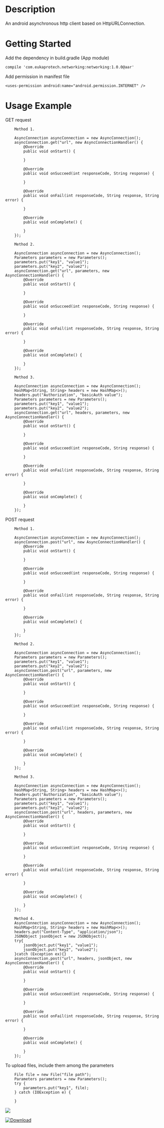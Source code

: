 # Description
An android asynchronous http client based on HttpURLConnection.

# Getting Started
Add the dependency in build.gradle (App module)

```compile 'com.eukaprotech.networking:networking:1.0.0@aar'```

Add permission in manifest file

```<uses-permission android:name="android.permission.INTERNET" />```

# Usage Example

GET request

        Method 1.
        
        AsyncConnection asyncConnection = new AsyncConnection();
        asyncConnection.get("url", new AsyncConnectionHandler() {
            @Override
            public void onStart() {

            }

            @Override
            public void onSucceed(int responseCode, String response) {

            }

            @Override
            public void onFail(int responseCode, String response, String error) {

            }

            @Override
            public void onComplete() {

            }
        });
        
        Method 2.
        
        AsyncConnection asyncConnection = new AsyncConnection();
        Parameters parameters = new Parameters();
        parameters.put("key1", "value1");
        parameters.put("key2", "value2");
        asyncConnection.get("url", parameters, new AsyncConnectionHandler() {
            @Override
            public void onStart() {

            }

            @Override
            public void onSucceed(int responseCode, String response) {

            }

            @Override
            public void onFail(int responseCode, String response, String error) {

            }

            @Override
            public void onComplete() {

            }
        });
         
        Method 3.
        
        AsyncConnection asyncConnection = new AsyncConnection();
        HashMap<String, String> headers = new HashMap<>();
        headers.put("Authorization", "basicAuth value");
        Parameters parameters = new Parameters();
        parameters.put("key1", "value1");
        parameters.put("key2", "value2");
        asyncConnection.get("url", headers, parameters, new AsyncConnectionHandler() {
            @Override
            public void onStart() {
                
            }

            @Override
            public void onSucceed(int responseCode, String response) {

            }

            @Override
            public void onFail(int responseCode, String response, String error) {

            }

            @Override
            public void onComplete() {

            }
        });
        
POST request

        Method 1.
        
        AsyncConnection asyncConnection = new AsyncConnection();
        asyncConnection.post("url", new AsyncConnectionHandler() {
            @Override
            public void onStart() {

            }

            @Override
            public void onSucceed(int responseCode, String response) {

            }

            @Override
            public void onFail(int responseCode, String response, String error) {

            }

            @Override
            public void onComplete() {

            }
        });
        
        Method 2.
        
        AsyncConnection asyncConnection = new AsyncConnection();
        Parameters parameters = new Parameters();
        parameters.put("key1", "value1");
        parameters.put("key2", "value2");
        asyncConnection.post("url", parameters, new AsyncConnectionHandler() {
            @Override
            public void onStart() {

            }

            @Override
            public void onSucceed(int responseCode, String response) {

            }

            @Override
            public void onFail(int responseCode, String response, String error) {

            }

            @Override
            public void onComplete() {

            }
        });
        
        Method 3.
        
        AsyncConnection asyncConnection = new AsyncConnection();
        HashMap<String, String> headers = new HashMap<>();
        headers.put("Authorization", "basicAuth value");
        Parameters parameters = new Parameters();
        parameters.put("key1", "value1");
        parameters.put("key2", "value2");
        asyncConnection.post("url", headers, parameters, new AsyncConnectionHandler() {
            @Override
            public void onStart() {

            }

            @Override
            public void onSucceed(int responseCode, String response) {

            }

            @Override
            public void onFail(int responseCode, String response, String error) {

            }

            @Override
            public void onComplete() {

            }
        });

        Method 4.
        AsyncConnection asyncConnection = new AsyncConnection();
        HashMap<String, String> headers = new HashMap<>();
        headers.put("Content-Type", "application/json");
        JSONObject jsonObject = new JSONObject();
        try{
            jsonObject.put("key1", "value1");
            jsonObject.put("key2", "value2");
        }catch (Exception ex){}
        asyncConnection.post("url", headers, jsonObject, new AsyncConnectionHandler() {
            @Override
            public void onStart() {

            }

            @Override
            public void onSucceed(int responseCode, String response) {

            }

            @Override
            public void onFail(int responseCode, String response, String error) {

            }

            @Override
            public void onComplete() {

            }
        });
        
To upload files, include them among the parameters
       
        File file = new File("file path");
        Parameters parameters = new Parameters();
        try {
            parameters.put("key1", file);
        } catch (IOException e) {
            
        }
        
<a href='https://bintray.com/eukaprotech/maven/networking?source=watch' alt='Get automatic notifications about new "networking" versions'><img src='https://www.bintray.com/docs/images/bintray_badge_color.png'></a>

[ ![Download](https://api.bintray.com/packages/eukaprotech/maven/networking/images/download.svg) ](https://bintray.com/eukaprotech/maven/networking/_latestVersion)
        
